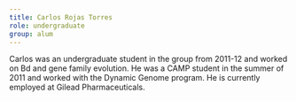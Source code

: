 ```yaml
---
title: Carlos Rojas Torres
role: undergraduate
group: alum
---
```


Carlos was an undergraduate student in the group from 2011-12 and worked on Bd and gene family evolution. He was a CAMP student in the summer of 2011 and worked with the Dynamic Genome program. He is currently employed at Gilead Pharmaceuticals.
